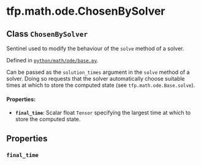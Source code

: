 <div itemscope itemtype="http://developers.google.com/ReferenceObject">
<meta itemprop="name" content="tfp.math.ode.ChosenBySolver" />
<meta itemprop="path" content="Stable" />
<meta itemprop="property" content="final_time"/>
</div>

# tfp.math.ode.ChosenBySolver

## Class `ChosenBySolver`

Sentinel used to modify the behaviour of the `solve` method of a solver.





Defined in [`python/math/ode/base.py`](https://github.com/tensorflow/probability/tree/master/tensorflow_probability/python/math/ode/base.py).

<!-- Placeholder for "Used in" -->

Can be passed as the `solution_times` argument in the `solve` method of a
solver. Doing so requests that the solver automatically choose suitable times
at which to store the computed state (see `tfp.math.ode.Base.solve`).

#### Properties:


* <b>`final_time`</b>: Scalar float `Tensor` specifying the largest time at which to
  store the computed state.

## Properties

<h3 id="final_time"><code>final_time</code></h3>






